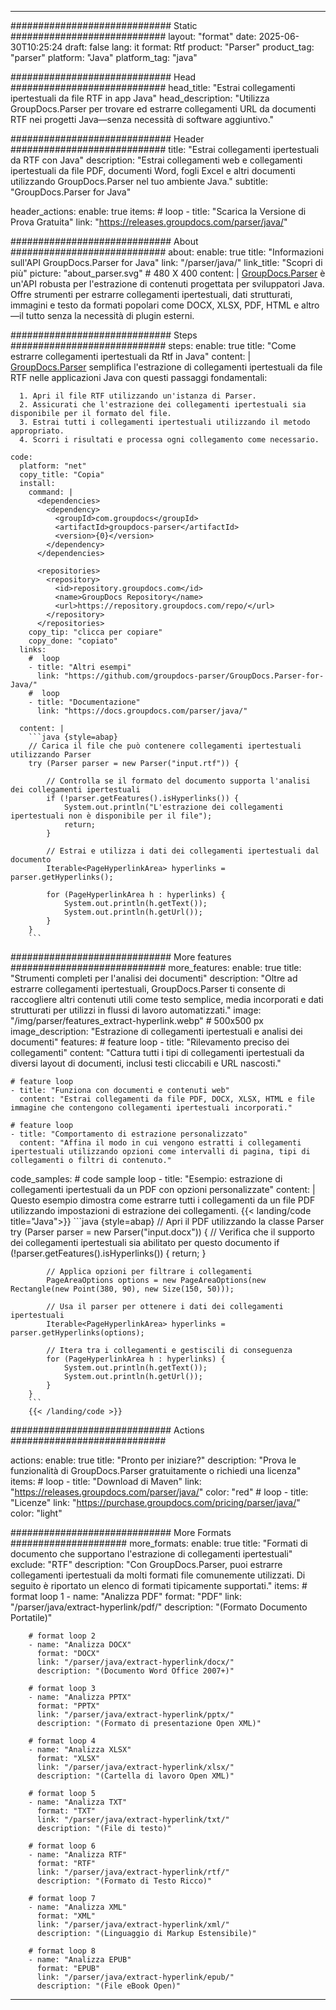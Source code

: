 


---
############################# Static ############################
layout: "format"
date:  2025-06-30T10:25:24
draft: false
lang: it
format: Rtf
product: "Parser"
product_tag: "parser"
platform: "Java"
platform_tag: "java"

############################# Head ############################
head_title: "Estrai collegamenti ipertestuali da file RTF in app Java"
head_description: "Utilizza GroupDocs.Parser per trovare ed estrarre collegamenti URL da documenti RTF nei progetti Java—senza necessità di software aggiuntivo."

############################# Header ############################
title: "Estrai collegamenti ipertestuali da RTF con Java" 
description: "Estrai collegamenti web e collegamenti ipertestuali da file PDF, documenti Word, fogli Excel e altri documenti utilizzando GroupDocs.Parser nel tuo ambiente Java."
subtitle: "GroupDocs.Parser for Java" 

header_actions:
  enable: true
  items:
    #  loop
    - title: "Scarica la Versione di Prova Gratuita"
      link: "https://releases.groupdocs.com/parser/java/"
      
############################# About ############################
about:
    enable: true
    title: "Informazioni sull'API GroupDocs.Parser for Java"
    link: "/parser/java/"
    link_title: "Scopri di più"
    picture: "about_parser.svg" # 480 X 400
    content: |
       [GroupDocs.Parser](/parser/java/) è un'API robusta per l'estrazione di contenuti progettata per sviluppatori Java. Offre strumenti per estrarre collegamenti ipertestuali, dati strutturati, immagini e testo da formati popolari come DOCX, XLSX, PDF, HTML e altro—il tutto senza la necessità di plugin esterni.

############################# Steps ############################
steps:
    enable: true
    title: "Come estrarre collegamenti ipertestuali da Rtf in Java"
    content: |
      [GroupDocs.Parser](/parser/java/) semplifica l'estrazione di collegamenti ipertestuali da file RTF nelle applicazioni Java con questi passaggi fondamentali:
      
      1. Apri il file RTF utilizzando un'istanza di Parser.
      2. Assicurati che l'estrazione dei collegamenti ipertestuali sia disponibile per il formato del file.
      3. Estrai tutti i collegamenti ipertestuali utilizzando il metodo appropriato.
      4. Scorri i risultati e processa ogni collegamento come necessario.
   
    code:
      platform: "net"
      copy_title: "Copia"
      install:
        command: |
          <dependencies>
            <dependency>
              <groupId>com.groupdocs</groupId>
              <artifactId>groupdocs-parser</artifactId>
              <version>{0}</version>
            </dependency>
          </dependencies>

          <repositories>
            <repository>
              <id>repository.groupdocs.com</id>
              <name>GroupDocs Repository</name>
              <url>https://repository.groupdocs.com/repo/</url>
            </repository>
          </repositories>
        copy_tip: "clicca per copiare"
        copy_done: "copiato"
      links:
        #  loop
        - title: "Altri esempi"
          link: "https://github.com/groupdocs-parser/GroupDocs.Parser-for-Java/"
        #  loop
        - title: "Documentazione"
          link: "https://docs.groupdocs.com/parser/java/"
          
      content: |
        ```java {style=abap}
        // Carica il file che può contenere collegamenti ipertestuali utilizzando Parser
        try (Parser parser = new Parser("input.rtf")) {

            // Controlla se il formato del documento supporta l'analisi dei collegamenti ipertestuali
            if (!parser.getFeatures().isHyperlinks()) {
                System.out.println("L'estrazione dei collegamenti ipertestuali non è disponibile per il file");
                return;
            }

            // Estrai e utilizza i dati dei collegamenti ipertestuali dal documento
            Iterable<PageHyperlinkArea> hyperlinks = parser.getHyperlinks();

            for (PageHyperlinkArea h : hyperlinks) {
                System.out.println(h.getText());
                System.out.println(h.getUrl());
            }
        }
        ```            

############################# More features ############################
more_features:
  enable: true
  title: "Strumenti completi per l'analisi dei documenti"
  description: "Oltre ad estrarre collegamenti ipertestuali, GroupDocs.Parser ti consente di raccogliere altri contenuti utili come testo semplice, media incorporati e dati strutturati per utilizzi in flussi di lavoro automatizzati."
  image: "/img/parser/features_extract-hyperlink.webp" # 500x500 px
  image_description: "Estrazione di collegamenti ipertestuali e analisi dei documenti"
  features:
    # feature loop
    - title: "Rilevamento preciso dei collegamenti"
      content: "Cattura tutti i tipi di collegamenti ipertestuali da diversi layout di documenti, inclusi testi cliccabili e URL nascosti."

    # feature loop
    - title: "Funziona con documenti e contenuti web"
      content: "Estrai collegamenti da file PDF, DOCX, XLSX, HTML e file immagine che contengono collegamenti ipertestuali incorporati."

    # feature loop
    - title: "Comportamento di estrazione personalizzato"
      content: "Affina il modo in cui vengono estratti i collegamenti ipertestuali utilizzando opzioni come intervalli di pagina, tipi di collegamenti o filtri di contenuto."
      
  code_samples:
    # code sample loop
    - title: "Esempio: estrazione di collegamenti ipertestuali da un PDF con opzioni personalizzate"
      content: |
        Questo esempio dimostra come estrarre tutti i collegamenti da un file PDF utilizzando impostazioni di estrazione dei collegamenti.
        {{< landing/code title="Java">}}
        ```java {style=abap}
        //  Apri il PDF utilizzando la classe Parser
        try (Parser parser = new Parser("input.docx"))
        {
            // Verifica che il supporto dei collegamenti ipertestuali sia abilitato per questo documento
            if (!parser.getFeatures().isHyperlinks()) {
                return;
            }

            // Applica opzioni per filtrare i collegamenti
            PageAreaOptions options = new PageAreaOptions(new Rectangle(new Point(380, 90), new Size(150, 50)));

            // Usa il parser per ottenere i dati dei collegamenti ipertestuali
            Iterable<PageHyperlinkArea> hyperlinks = parser.getHyperlinks(options);

            // Itera tra i collegamenti e gestiscili di conseguenza
            for (PageHyperlinkArea h : hyperlinks) {
                System.out.println(h.getText());
                System.out.println(h.getUrl());
            }
        }
        ```
        {{< /landing/code >}}


############################# Actions ############################

actions:
  enable: true
  title: "Pronto per iniziare?"
  description: "Prova le funzionalità di GroupDocs.Parser gratuitamente o richiedi una licenza"
  items:
    #  loop
    - title: "Download di Maven"
      link: "https://releases.groupdocs.com/parser/java/"
      color: "red"
        #  loop
    - title: "Licenze"
      link: "https://purchase.groupdocs.com/pricing/parser/java/"
      color: "light"


############################# More Formats #####################
more_formats:
    enable: true
    title: "Formati di documento che supportano l'estrazione di collegamenti ipertestuali"
    exclude: "RTF"
    description: "Con GroupDocs.Parser, puoi estrarre collegamenti ipertestuali da molti formati file comunemente utilizzati. Di seguito è riportato un elenco di formati tipicamente supportati."
    items: 
        # format loop 1
        - name: "Analizza PDF"
          format: "PDF"
          link: "/parser/java/extract-hyperlink/pdf/"
          description: "(Formato Documento Portatile)"
          
        # format loop 2
        - name: "Analizza DOCX"
          format: "DOCX"
          link: "/parser/java/extract-hyperlink/docx/"
          description: "(Documento Word Office 2007+)"
          
        # format loop 3
        - name: "Analizza PPTX"
          format: "PPTX"
          link: "/parser/java/extract-hyperlink/pptx/"
          description: "(Formato di presentazione Open XML)"
          
        # format loop 4
        - name: "Analizza XLSX"
          format: "XLSX"
          link: "/parser/java/extract-hyperlink/xlsx/"
          description: "(Cartella di lavoro Open XML)"
          
        # format loop 5
        - name: "Analizza TXT"
          format: "TXT"
          link: "/parser/java/extract-hyperlink/txt/"
          description: "(File di testo)"
          
        # format loop 6
        - name: "Analizza RTF"
          format: "RTF"
          link: "/parser/java/extract-hyperlink/rtf/"
          description: "(Formato di Testo Ricco)"
          
        # format loop 7
        - name: "Analizza XML"
          format: "XML"
          link: "/parser/java/extract-hyperlink/xml/"
          description: "(Linguaggio di Markup Estensibile)"
          
        # format loop 8
        - name: "Analizza EPUB"
          format: "EPUB"
          link: "/parser/java/extract-hyperlink/epub/"
          description: "(File eBook Open)"
         
          

---
